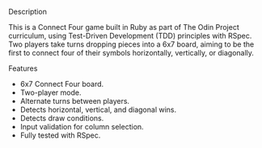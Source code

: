 Description

This is a Connect Four game built in Ruby as part of The Odin Project curriculum, using Test-Driven Development (TDD) principles with RSpec. Two players take turns dropping pieces into a 6x7 board, aiming to be the first to connect four of their symbols horizontally, vertically, or diagonally.

Features

- 6x7 Connect Four board.
- Two-player mode.
- Alternate turns between players.
- Detects horizontal, vertical, and diagonal wins.
- Detects draw conditions.
- Input validation for column selection.
- Fully tested with RSpec.
